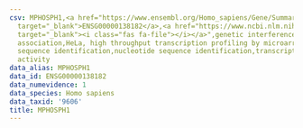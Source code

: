 ```yaml
---
csv: MPHOSPH1,<a href="https://www.ensembl.org/Homo_sapiens/Gene/Summary?db=core;g=ENSG00000138182"
  target="_blank">ENSG00000138182</a>,<a href="https://www.ncbi.nlm.nih.gov/pubmed/17216044"
  target="_blank"><i class="fas fa-file"></i></a>",genetic interference,functional
  association,HeLa, high throughput transcription profiling by microarray,nucleotide
  sequence identification,nucleotide sequence identification,transcriptional regulation,down-regulates
  activity
data_alias: MPHOSPH1
data_id: ENSG00000138182
data_numevidence: 1
data_species: Homo sapiens
data_taxid: '9606'
title: MPHOSPH1
---
```

